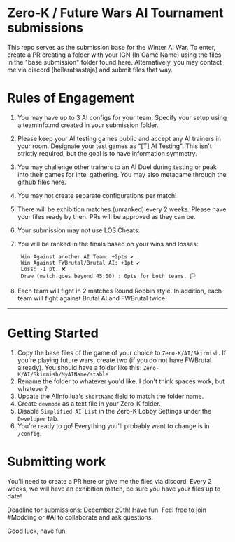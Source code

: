# Zero-K / Future Wars AI Tournament submissions

This repo serves as the submission base for the Winter AI War. To enter, create a PR creating a folder with your IGN (In Game Name) using the files in the "base submission" folder found here. Alternatively, you may contact me via discord (hellaratsastaja) and submit files that way.

# Rules of Engagement

1. You may have up to 3 AI configs for your team. Specify your setup using a teaminfo.md created in your submission folder.
2. Please keep your AI testing games public and accept any AI trainers in your room. Designate your test games as "[T] AI Testing". This isn't strictly required, but the goal is to have information symmetry.
3. You may challenge other trainers to an AI Duel during testing or peak into their games for intel gathering. You may also metagame through the github files here.
4. You may not create separate configurations per match!
5. There will be exhibition matches (unranked) every 2 weeks. Please have your files ready by then. PRs will be approved as they can be.
6. Your submission may not use LOS Cheats.

7. You will be ranked in the finals based on your wins and losses:

        Win Against another AI Team: +2pts ✔️
        Win Against FWBrutal/Brutal AI: +1pt ✔️
        Loss: -1 pt. ❌
        Draw (match goes beyond 45:00) : 0pts for both teams. 🏳️

8. Each team will fight in 2 matches Round Robbin style. In addition, each team will fight against Brutal AI and FWBrutal twice.
----

# Getting Started
1. Copy the base files of the game of your choice to `Zero-K/AI/Skirmish`. If you're playing future wars, create two (if you do not have FWBrutal already). You should have a folder like this: `Zero-K/AI/Skirmish/MyAIName/stable`
2. Rename the folder to whatever you'd like. I don't think spaces work, but whatever?
3. Update the AIInfo.lua's `shortName` field to match the folder name.
4. Create `devmode` as a text file in your Zero-K folder.
5. Disable `Simplified AI List` in the Zero-K Lobby Settings under the `Developer` tab.
6. You're ready to go! Everything you'll probably want to change is in `/config`.

# Submitting work
You'll need to create a PR here or give me the files via discord. Every 2 weeks, we will have an exhibition match, be sure you have your files up to date!

Deadline for submissions: December 20th! Have fun. Feel free to join #Modding or #AI to collaborate and ask questions.

Good luck, have fun.
